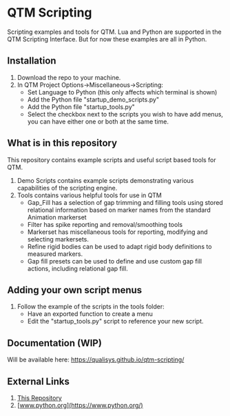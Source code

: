 # QTM Scripting
Scripting examples and tools for QTM.  Lua and Python are supported in the QTM Scripting Interface.  But for now these examples are all in Python.
## Installation
1. Download the repo to your machine.
2. In QTM Project Options->Miscellaneous->Scripting:
    - Set Language to Python (this only affects which terminal is shown)
    - Add the Python file "startup_demo_scripts.py"
    - Add the Python file "startup_tools.py"
    - Select the checkbox next to the scripts you wish to have add menus, you can have either one or both at the same time.

## What is in this repository
This repository contains example scripts and useful script based tools for QTM.
1. Demo Scripts contains example scripts demonstrating various capabilities of the scripting engine.
2. Tools contains various helpful tools for use in QTM
    - Gap_Fill has a selection of gap trimming and filling tools using stored relational information based on marker names from the standard Animation markerset
    - Filter has spike reporting and removal/smoothing tools
    - Markerset has miscellaneous tools for reporting, modifying and selecting markersets.
    - Refine rigid bodies can be used to adapt rigid body definitions to measured markers.
    - Gap fill presets can be used to define and use custom gap fill actions, including relational gap fill.
## Adding your own script menus
1. Follow the example of the scripts in the tools folder:
    - Have an exported function to create a menu
    - Edit the "startup_tools.py" script to reference your new script.
    
## Documentation (WIP)
Will be available here: https://qualisys.github.io/qtm-scripting/

## External Links
1. [This Repository](https://github.com/qualisys/qtm-scripting.git)
2. [www.python.org](https://www.python.org/)




